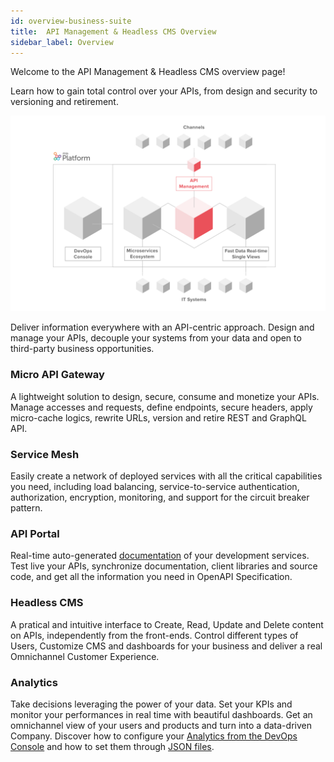 ```yaml
---
id: overview-business-suite
title:  API Management & Headless CMS Overview
sidebar_label: Overview
---
```

Welcome to the API Management & Headless CMS overview page!

Learn how to gain total control over your APIs, from design and security to versioning and retirement.

![image alt text](./img/api_managment.png)

Deliver information everywhere with an API-centric approach. Design and manage your APIs, decouple your systems from your data and open to third-party business opportunities.

### Micro API Gateway

A lightweight solution to design, secure, consume and monetize your APIs. Manage accesses and requests, define endpoints, secure headers, apply micro-cache logics, rewrite URLs, version and retire REST and GraphQL API.

### Service Mesh

Easily create a network of deployed services with all the critical capabilities you need, including load balancing, service-to-service authentication, authorization, encryption, monitoring, and support for the circuit breaker
pattern.

### API Portal

Real-time auto-generated [documentation](../development_suite/api-portal/api-documentations.md) of your development services. Test live your APIs, synchronize documentation, client libraries and source code, and get all the information you need in OpenAPI Specification.

### Headless CMS

A pratical and intuitive interface to Create, Read, Update and Delete content on APIs, independently from the front-ends. Control different types of Users, Customize CMS and dashboards for your business and deliver a real Omnichannel Customer Experience.

### Analytics

Take decisions leveraging the power of your data. Set your KPIs and monitor your performances in real time with beautiful dashboards.
Get an omnichannel view of your users and products and turn into a data-driven Company.
Discover how to configure your [Analytics from the DevOps Console](../development_suite/api-console/api-design/api_console_configanalytics) and how to set them through [JSON files](business_suite/conf_analytics.md).
